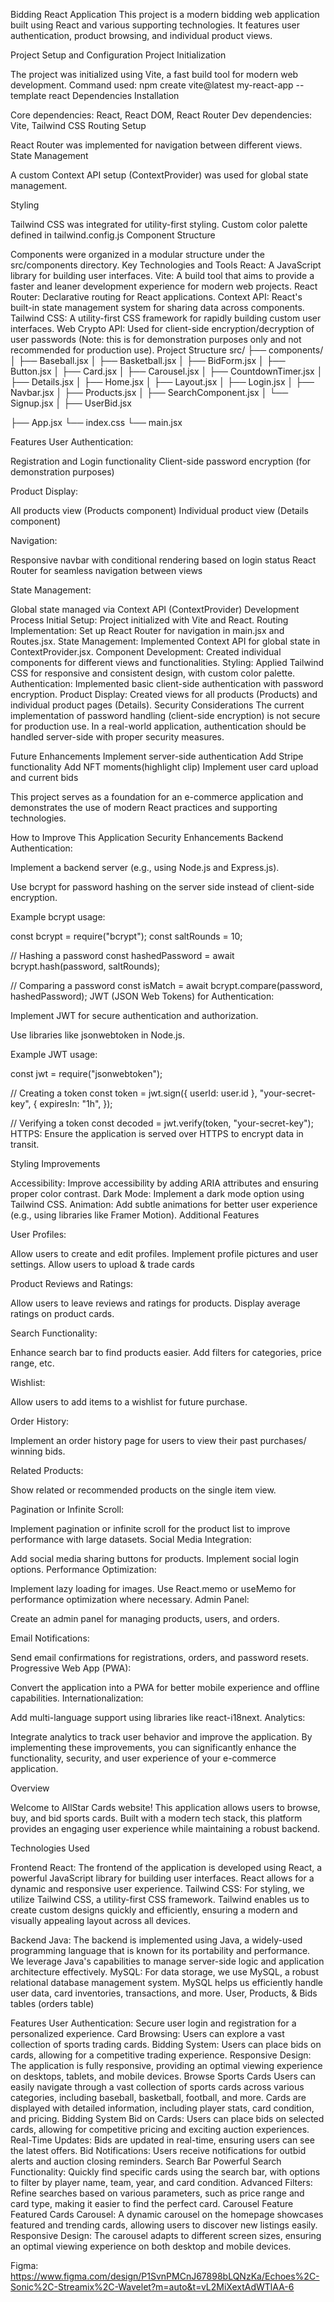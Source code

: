 Bidding React Application
This project is a modern bidding web application built using React and various supporting technologies. It features user authentication, product browsing, and individual product views.

Project Setup and Configuration
Project Initialization

The project was initialized using Vite, a fast build tool for modern web development.
Command used: npm create vite@latest my-react-app --template react
Dependencies Installation

Core dependencies: React, React DOM, React Router
Dev dependencies: Vite, Tailwind CSS
Routing Setup

React Router was implemented for navigation between different views.
State Management

A custom Context API setup (ContextProvider) was used for global state management.

Styling

Tailwind CSS was integrated for utility-first styling.
Custom color palette defined in tailwind.config.js
Component Structure

Components were organized in a modular structure under the src/components directory.
Key Technologies and Tools
React: A JavaScript library for building user interfaces.
Vite: A build tool that aims to provide a faster and leaner development experience for modern web projects.
React Router: Declarative routing for React applications.
Context API: React's built-in state management system for sharing data across components.
Tailwind CSS: A utility-first CSS framework for rapidly building custom user interfaces.
Web Crypto API: Used for client-side encryption/decryption of user passwords (Note: this is for demonstration purposes only and not recommended for production use).
Project Structure
src/
├── components/
│ ├── Baseball.jsx
│ ├── Basketball.jsx
│ ├── BidForm.jsx
│ ├── Button.jsx
│ ├── Card.jsx
│ ├── Carousel.jsx
│ ├── CountdownTimer.jsx
│ ├── Details.jsx
│ ├── Home.jsx
│ ├── Layout.jsx
│ ├── Login.jsx
│ ├── Navbar.jsx
│ ├── Products.jsx
│ ├── SearchComponent.jsx
│ └── Signup.jsx
│ ├── UserBid.jsx

├── App.jsx
└── index.css
└── main.jsx


Features
User Authentication:

Registration and Login functionality
Client-side password encryption (for demonstration purposes)

Product Display:

All products view (Products component)
Individual product view (Details component)

Navigation:

Responsive navbar with conditional rendering based on login status
React Router for seamless navigation between views

State Management:

Global state managed via Context API (ContextProvider)
Development Process
Initial Setup: Project initialized with Vite and React.
Routing Implementation: Set up React Router for navigation in main.jsx and Routes.jsx.
State Management: Implemented Context API for global state in ContextProvider.jsx.
Component Development: Created individual components for different views and functionalities.
Styling: Applied Tailwind CSS for responsive and consistent design, with custom color palette.
Authentication: Implemented basic client-side authentication with password encryption.
Product Display: Created views for all products (Products) and individual product pages (Details).
Security Considerations
The current implementation of password handling (client-side encryption) is not secure for production use. In a real-world application, authentication should be handled server-side with proper security measures.

Future Enhancements
Implement server-side authentication
Add Stripe functionality
Add NFT moments(highlight clip)
Implement user card upload and current bids

This project serves as a foundation for an e-commerce application and demonstrates the use of modern React practices and supporting technologies.

How to Improve This Application
Security Enhancements
Backend Authentication:

Implement a backend server (e.g., using Node.js and Express.js).

Use bcrypt for password hashing on the server side instead of client-side encryption.

Example bcrypt usage:

const bcrypt = require("bcrypt");
const saltRounds = 10;

// Hashing a password
const hashedPassword = await bcrypt.hash(password, saltRounds);

// Comparing a password
const isMatch = await bcrypt.compare(password, hashedPassword);
JWT (JSON Web Tokens) for Authentication:

Implement JWT for secure authentication and authorization.

Use libraries like jsonwebtoken in Node.js.

Example JWT usage:

const jwt = require("jsonwebtoken");

// Creating a token
const token = jwt.sign({ userId: user.id }, "your-secret-key", {
  expiresIn: "1h",
});

// Verifying a token
const decoded = jwt.verify(token, "your-secret-key");
HTTPS: Ensure the application is served over HTTPS to encrypt data in transit.

Styling Improvements

Accessibility: Improve accessibility by adding ARIA attributes and ensuring proper color contrast.
Dark Mode: Implement a dark mode option using Tailwind CSS.
Animation: Add subtle animations for better user experience (e.g., using libraries like Framer Motion).
Additional Features


User Profiles:

Allow users to create and edit profiles.
Implement profile pictures and user settings.
Allow users to upload & trade cards

Product Reviews and Ratings:

Allow users to leave reviews and ratings for products.
Display average ratings on product cards.

Search Functionality:

Enhance search bar to find products easier.
Add filters for categories, price range, etc.

Wishlist:

Allow users to add items to a wishlist for future purchase.

Order History:

Implement an order history page for users to view their past purchases/ winning bids.

Related Products:

Show related or recommended products on the single item view.

Pagination or Infinite Scroll:

Implement pagination or infinite scroll for the product list to improve performance with large datasets.
Social Media Integration:

Add social media sharing buttons for products.
Implement social login options.
Performance Optimization:

Implement lazy loading for images.
Use React.memo or useMemo for performance optimization where necessary.
Admin Panel:

Create an admin panel for managing products, users, and orders.

Email Notifications:

Send email confirmations for registrations, orders, and password resets.
Progressive Web App (PWA):

Convert the application into a PWA for better mobile experience and offline capabilities.
Internationalization:

Add multi-language support using libraries like react-i18next.
Analytics:

Integrate analytics to track user behavior and improve the application.
By implementing these improvements, you can significantly enhance the functionality, security, and user experience of your e-commerce application.







Overview

Welcome to AllStar Cards website! This application allows users to browse, buy, and bid sports cards. Built with a modern tech stack, this platform provides an engaging user experience while maintaining a robust backend.

Technologies Used

Frontend
React: The frontend of the application is developed using React, a powerful JavaScript library for building user interfaces. React allows for a dynamic and responsive user experience.
Tailwind CSS: For styling, we utilize Tailwind CSS, a utility-first CSS framework. Tailwind enables us to create custom designs quickly and efficiently, ensuring a modern and visually appealing layout across all devices.


Backend
Java: The backend is implemented using Java, a widely-used programming language that is known for its portability and performance. We leverage Java's capabilities to manage server-side logic and application architecture effectively.
MySQL: For data storage, we use MySQL, a robust relational database management system. MySQL helps us efficiently handle user data, card inventories, transactions, and more.
User, Products, & Bids tables (orders table)



Features
User Authentication: Secure user login and registration for a personalized experience.
Card Browsing: Users can explore a vast collection of sports trading cards.
Bidding System: Users can place bids on cards, allowing for a competitive trading experience.
Responsive Design: The application is fully responsive, providing an optimal viewing experience on desktops, tablets, and mobile devices.
    Browse Sports Cards
Users can easily navigate through a vast collection of sports cards across various categories, including baseball, basketball, football, and more.
Cards are displayed with detailed information, including player stats, card condition, and pricing.
     Bidding System
Bid on Cards: Users can place bids on selected cards, allowing for competitive pricing and exciting auction experiences.
Real-Time Updates: Bids are updated in real-time, ensuring users can see the latest offers.
Bid Notifications: Users receive notifications for outbid alerts and auction closing reminders.
    Search Bar
Powerful Search Functionality: Quickly find specific cards using the search bar, with options to filter by player name, team, year, and card condition.
Advanced Filters: Refine searches based on various parameters, such as price range and card type, making it easier to find the perfect card.
     Carousel Feature
Featured Cards Carousel: A dynamic carousel on the homepage showcases featured and trending cards, allowing users to discover new listings easily.
Responsive Design: The carousel adapts to different screen sizes, ensuring an optimal viewing experience on both desktop and mobile devices.

Figma:
https://www.figma.com/design/P1SvnPMCnJ67898bLQNzKa/Echoes%2C-Sonic%2C-Streamix%2C-Wavelet?m=auto&t=vL2MiXextAdWTlAA-6